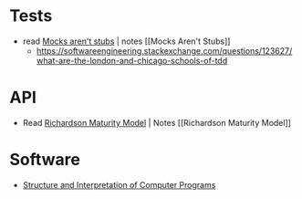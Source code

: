 # Tests
* <span class="chip read">read</span> [Mocks aren't stubs](https://martinfowler.com/articles/mocksArentStubs.html) | <span class="chip note" >notes</span>  [[Mocks Aren't Stubs]]
	* https://softwareengineering.stackexchange.com/questions/123627/what-are-the-london-and-chicago-schools-of-tdd
# API
* <span class="chip read">Read</span> [Richardson Maturity Model](https://martinfowler.com/articles/richardsonMaturityModel.html) | <span class="chip note">Notes</span> [[Richardson Maturity Model]]
# Software
* [Structure and Interpretation of Computer Programs](https://web.mit.edu/6.001/6.037/sicp.pdf) 